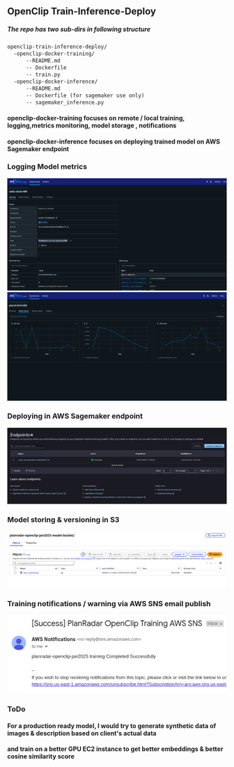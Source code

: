 ## OpenClip Train-Inference-Deploy ##

##### The repo has two sub-dirs in following structure #####

```
openclip-train-inference-deploy/
  -openclip-docker-training/
      --README.md
      -- Dockerfile
      -- train.py
  -openclip-docker-inference/
      --README.md
      -- Dockerfile (for sagemaker use only)
      -- sagemaker_inference.py
```


#### openclip-docker-training focuses on remote / local training, logging,metrics monitoring, model storage , notifications ####
#### openclip-docker-inference focuses on deploying trained model on AWS Sagemaker endpoint  ####

### Logging Model metrics ###

![mlflow_ui_model_metrics1.png](openclip-docker-training/mlflow_ui_model_metrics1.png)
![mlflow_ui_model_metrics.png](openclip-docker-training/mlflow_ui_model_metrics.png)

### Deploying in AWS Sagemaker endpoint ###
![sagemaker-endpoint.png](openclip-docker-training/sagemaker-endpoint.png)

### Model storing & versioning in S3 ###
![models3_storage.png](openclip-docker-training/model_s3_storage.png)

### Training notifications / warning via AWS SNS email publish ###

![notification&warning.png](openclip-docker-training/notification%26warning.png)

### ToDo ###

#### For a production ready model, I would try to generate synthetic data of images & description based on client's actual data ####
#### and train on a better GPU EC2 instance to get better embeddings & better cosine similarity score ####
